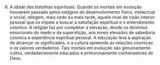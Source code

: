 ﻿6. <em>A idade das batalhas espirituais.</em> Quando os mortais em evolução houverem passado pelos estágios do desenvolvimento físico, intelectual e social, atingem, mais cedo ou mais tarde, aquele nível de visão interior pessoal que os impele a buscar a satisfação espiritual e o entendimento cósmico. A religião faz por completar a elevação, desde os domínios emocionais do medo e da superstição, aos níveis elevados de sabedoria cósmica e experiência espiritual pessoal. A educação leva à aspiração de alcançar os significados, e a cultura apreende as relações cósmicas e os valores verdadeiros. Tais mortais em evolução são genuinamente cultos, verdadeiramente educados e primorosamente conhecedores de Deus.
